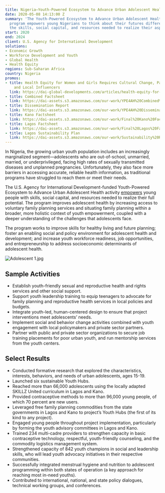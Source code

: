 ```yaml
---
title: Nigeria—Youth-Powered Ecosystem to Advance Urban Adolescent Health
date: 2020-05-08 14:13:00 Z
summary: 'The Youth-Powered Ecosystem to Advance Urban Adolescent Health and Well-Being
  program empowers young Nigerians to think about their futures differently and access
  the skills, social capital, and resources needed to realize their aspirations. '
start: 2020
end: 2024
client: U.S. Agency for International Development
solutions:
- Economic Growth
- Workforce Development and Youth
- Global Health
- Health Equity
regions: Sub-Saharan Africa
country: Nigeria
promos:
- title: Health Equity for Women and Girls Requires Cultural Change, Participation,
    and Local Influencers
  link: https://dai-global-developments.com/articles/health-equity-for-women-and-girls-requires-cultural-change-participation-and-local-influencers
- title: Combined Factsheet
  link: https://dai-assets.s3.amazonaws.com/our-work/YPE4AH%20Combined%20Factsheet.pdf
- title: Dissemination Report
  link: https://dai-assets.s3.amazonaws.com/our-work/YPE4AH%20Dissemination%20Report-compressed.pdf
- title: Kano Factsheet
  link: https://dai-assets.s3.amazonaws.com/our-work/Final%20Kano%20Factsheet-compressed.pdf
- title: Lagos Factsheet
  link: https://dai-assets.s3.amazonaws.com/our-work/Final%20Lagos%20Factsheet-compressed.pdf
- title: Lagos Sustainability Plan
  link: https://dai-assets.s3.amazonaws.com/our-work/Sustainability%20Report%202023.pdf
---
```


In Nigeria, the growing urban youth population includes an increasingly marginalized segment—adolescents who are out-of-school, unmarried, married, or underprivileged, facing high rates of sexually transmitted diseases and unplanned pregnancies. Unfortunately, they also face more barriers in accessing accurate, reliable health information, as traditional programs have struggled to reach them or meet their needs. 

The U.S. Agency for International Development-funded Youth-Powered Ecosystem to Advance Urban Adolescent Health activity [empowers](https://www.usaid.gov/nigeria/press-releases/usaid-takes-novel-approach-improving-adolescent-health) young people with skills, social capital, and resources needed to realize their full potential. The program improves adolescent health by increasing access to voluntary family planning services and situating family planning within a broader, more holistic context of youth empowerment, coupled with a deeper understanding of the challenges that adolescents face. 

The program works to improve skills for healthy living and future planning; foster an enabling social and policy environment for adolescent health and development; and increase youth workforce readiness, job opportunities, and entrepreneurship to address socioeconomic determinants of adolescent health. 

![Adolescent 1.jpg](/uploads/Adolescent%201.jpg)

## Sample Activities

* Establish youth-friendly sexual and reproductive health and rights services and other social support. 
* Support youth leadership training to equip teenagers to advocate for family planning and reproductive health services in local policies and budgets.
* Integrate youth-led, human-centered design to ensure that project interventions meet adolescents’ needs. 
* Implement social and behavior change activities combined with youth engagement with local policymakers and private sector partners.
* Partner with public and private sector organizations to secure job training placements for poor urban youth, and run mentorship services from the youth centers. 

## Select Results

* Conducted formative research that explored the characteristics, interests, behaviors, and needs of urban adolescents, ages 15-19.
* Launched six sustainable Youth Hubs.
* Reached more than 66,000 adolescents using the locally adapted SKILLZ United curriculum in Lagos and Kano.
* Provided contraceptive methods to more than 96,000 young people, of which 70 percent are new users.
* Leveraged free family planning commodities from the state governments in Lagos and Kano to project’s Youth Hubs (the first of its kind to any project).
* Engaged young people throughout project implementation, particularly by forming the youth advisory committees in Lagos and Kano.
* Trained 234 multi-cadre providers to strengthen capacity in basic contraceptive technology, respectful, youth-friendly counseling, and the commodity logistics management system.
* Strengthened capacity of 842 youth champions in social and leadership skills, who will lead youth advocacy initiatives in their respective communities.
* Successfully integrated menstrual hygiene and nutrition to adolescent programming within both states of operation (a key approach for reaching most in-need youths).
* Contributed to international, national, and state policy dialogues, technical working groups, and conferences.